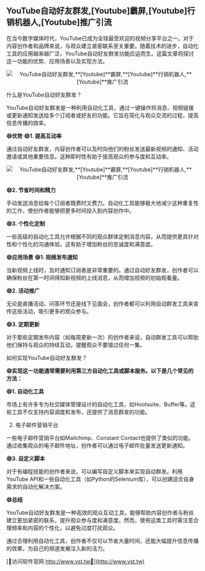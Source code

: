 ## **YouTube自动好友群发,**[Youtube]**霸屏,**[Youtube]**行销机器人,**[Youtube]**推广引流**

在当今数字媒体时代，YouTube已成为全球最受欢迎的视频分享平台之一。对于内容创作者和品牌来说，与观众建立紧密联系至关重要。随着技术的进步，自动化工具的应用越来越广泛，YouTube自动好友群发功能应运而生。这篇文章将探讨这一功能的优势、应用场景以及实现方法。

 <center><img src="https://vst.tw/MP4/tuiguang/png/4.png" alt="YouTube自动好友群发,**[Youtube]**霸屏,**[Youtube]**行销机器人,**[Youtube]**推广引流"></center>

什么是YouTube自动好友群发？

YouTube自动好友群发是一种利用自动化工具，通过一键操作将消息、视频链接或更新通知发送给多个订阅者或好友的功能。它旨在简化与观众交流的过程，提高信息传播的效率。

**😄优势**
**😄1. 提高互动率**

通过自动好友群发，内容创作者可以及时向他们的粉丝发送最新视频的通知、活动邀请或其他重要信息。这种即时性有助于提高观众的参与度和互动率。

 <center><img src="https://vst.tw/MP4/tuiguang/png/7.png" alt="YouTube自动好友群发,**[Youtube]**霸屏,**[Youtube]**行销机器人,**[Youtube]**推广引流"></center>

**😄2. 节省时间和精力**

手动发送消息给每个订阅者既费时又费力。自动化工具能够极大地减少这种重复性的工作，使创作者能够把更多时间投入到内容创作中。

**😄3. 个性化定制**

一些高级的自动化工具允许根据不同的观众群体定制消息内容，从而提供更具针对性和个性化的沟通体验。这有助于增加粉丝的忠诚度和满意度。

**😄应用场景**
**😄1. 视频发布通知**

当新视频上线时，及时通知订阅者是非常重要的。通过自动好友群发，创作者可以确保粉丝在第一时间得知新视频的上线消息，从而增加视频的初始观看量。

**😄2. 活动推广**

无论是直播活动、问答环节还是线下见面会，创作者都可以利用自动群发工具来宣传这些活动，吸引更多的观众参与。

**😄3. 定期更新**

对于那些定期发布内容（如每周更新一次）的创作者来说，自动群发工具可以帮助他们保持与观众的持续互动，提醒观众不要错过任何一集。

如何实现YouTube自动好友群发？

**😄实现这一功能通常需要利用第三方自动化工具或脚本服务。以下是几个常见的方法：**

**😄1. 自动化工具**

市场上有许多专为社交媒体管理设计的自动化工具，如Hootsuite、Buffer等。这些工具不仅支持内容调度和发布，还提供了消息群发的功能。

2. 电子邮件营销平台

一些电子邮件营销平台如Mailchimp、Constant Contact也提供了类似的功能。通过收集观众的电子邮件地址，创作者可以通过电子邮件批量发送更新通知。

**😄3. 自定义脚本**

对于有编程技能的创作者来说，可以编写自定义脚本来实现自动群发。利用YouTube API和一些自动化工具（如Python的Selenium库），可以创建适合自身需求的自动化解决方案。

**😄总结**

YouTube自动好友群发是一种高效的观众互动工具，能够帮助内容创作者与粉丝建立更加紧密的联系，提升观众参与度和满意度。然而，使用这类工具时需注意合理频率和内容的个性化，以避免过度打扰观众。

通过合理利用自动化工具，创作者不仅可以节省大量时间，还能大幅提升信息传播的效果，为自己的频道发展注入新的活力。


[👻访问软件官网 http://www.vst.tw👻](http://www.vst.tw)
